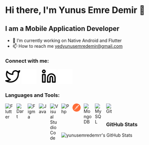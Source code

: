 # Hi there, I'm Yunus Emre Demir 👋

## I am a Mobile Application Developer

- 🌱 I’m currently working on Native Android and Flutter
- 📫 How to reach me yedyunusemredemir@gmail.com

### Connect with me:

[![website](./img/twitter-light.svg)](https://twitter.com/YunusEmreD_#gh-light-mode-only)
[![website](./img/twitter-dark.svg)](https://twitter.com/YunusEmreD_#gh-dark-mode-only)
&nbsp;&nbsp;
[![website](./img/linkedin-light.svg)](https://www.linkedin.com/in/yunusemredemir#gh-light-mode-only)
[![website](./img/linkedin-dark.svg)](https://www.linkedin.com/in/yunusemredemir#gh-dark-mode-only)


### Languages and Tools:

[<img align="left" alt="Flutter" width="26px" src="https://cdn.jsdelivr.net/gh/devicons/devicon/icons/flutter/flutter-original.svg" style="padding-right:10px;" />](https://flutter.dev/)
[<img align="left" alt="Dart" width="26px" src="https://cdn.jsdelivr.net/gh/devicons/devicon/icons/dart/dart-original.svg" style="padding-right:10px;" />](https://flutter.dev/)
[<img align="left" alt="Figma" width="26px" src="https://cdn.jsdelivr.net/gh/devicons/devicon/icons/figma/figma-original.svg" style="padding-right:10px;" />](https://www.figma.com/)
[<img align="left" alt="Java" width="26px" src="https://cdn.jsdelivr.net/gh/devicons/devicon/icons/java/java-original.svg" style="padding-right:10px;" />](https://www.java.com/)
[<img align="left" alt="Visual Studio Code" width="26px" src="https://cdn.jsdelivr.net/gh/devicons/devicon/icons/vscode/vscode-original.svg" style="padding-right:10px;" />](https://code.visualstudio.com/)
[<img align="left" alt="Php" width="26px" src="https://cdn.jsdelivr.net/gh/devicons/devicon/icons/php/php-original.svg" style="padding-right:10px;" />](https://www.php.net/)
[<img align="left" alt="Postman" width="26px" src="./img/postman.svg" style="padding-right:10px;" />](https://www.postman.com/)
[<img align="left" alt="MongoDB" width="26px" src="https://cdn.jsdelivr.net/gh/devicons/devicon/icons/mongodb/mongodb-original.svg" style="padding-right:10px;" />](https://www.mongodb.com/)
[<img align="left" alt="MySQL" width="26px" src="https://cdn.jsdelivr.net/gh/devicons/devicon/icons/mysql/mysql-original.svg" style="padding-right:10px;" />](https://www.mysql.com/)
[<img align="left" alt="Git" width="26px" src="https://cdn.jsdelivr.net/gh/devicons/devicon/icons/git/git-original.svg" style="padding-right:10px;" />](https://git-scm.com/)

<br />
<br />

### GitHub Stats

  <img align="left" alt="yunusemredemrr's GitHub Stats" src="https://github-readme-stats.vercel.app/api?username=yunusemredemrr&show_icons=true&hide_border=false&title_color=1114ed&icon_color=FFE400&bg_color=09131B&text_color=ffffff&border_color=0c1a25" />
